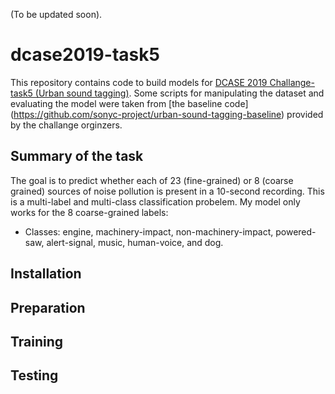 (To be updated soon).
# dcase2019-task5
This repository contains code to build models for [DCASE 2019 Challange-task5 (Urban sound tagging)](http://dcase.community/challenge2019/task-urban-sound-tagging). Some scripts for manipulating the dataset and evaluating the model were taken from [the baseline code] (https://github.com/sonyc-project/urban-sound-tagging-baseline) provided by the challange orginzers.

## Summary of the task
The goal is to predict whether each of 23 (fine-grained) or 8 (coarse grained) sources of noise pollution is present in a 10-second recording. This is a multi-label and multi-class classification probelem. My model only works for the 8 coarse-grained labels:
* Classes: engine, machinery-impact, non-machinery-impact, powered-saw, alert-signal, music, human-voice, and dog.

## Installation

## Preparation

## Training

## Testing


